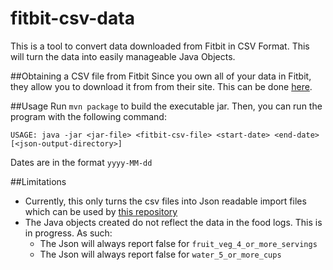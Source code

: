 # fitbit-csv-data
This is a tool to convert data downloaded from Fitbit in CSV Format. This will turn the data into easily manageable Java Objects.

##Obtaining a CSV file from Fitbit
Since you own all of your data in Fitbit, they allow you to download it from from their site. This can be done [here](https://www.fitbit.com/export/user/data).

##Usage
Run `mvn package` to build the executable jar. Then, you can run the program with the following command:

`USAGE: java -jar <jar-file> <fitbit-csv-file> <start-date> <end-date> [<json-output-directory>]`

Dates are in the format `yyyy-MM-dd`

##Limitations
- Currently, this only turns the csv files into Json readable import files which can be used by [this repository](https://github.com/cache117/wellness-auto-healthyme#importjson-file-format)
- The Java objects created do not reflect the data in the food logs. This is in progress. As such:
    - The Json will always report false for `fruit_veg_4_or_more_servings`
    - The Json will always report false for `water_5_or_more_cups`
